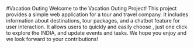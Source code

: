 #Vacation Outing
Welcome to the Vacation Outing Project! This project provides a simple web application for a tour and travel company. It includes information about destinations, tour packages, and a chatbot feature for user interaction.
It allows users to quickly and easily choose , just one click to explore the INDIA, and update events and tasks. We hope you enjoy and we look forward to your contributions!

